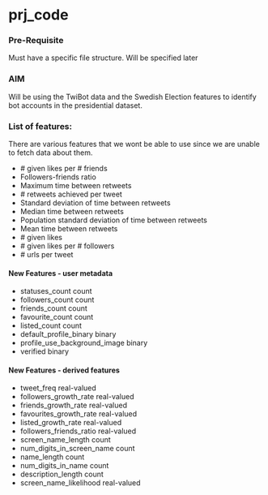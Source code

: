 # prj_code

### Pre-Requisite
Must have a specific file structure. Will be specified later

### AIM
Will be using the TwiBot data and the Swedish Election features to identify bot accounts in the presidential dataset.

### List of features:
There are various features that we wont be able to use since we are unable to fetch data about them.
 - \# given likes per \# friends 
 - Followers-friends ratio 
 - Maximum time between retweets 
 - \# retweets achieved per tweet 
 - Standard deviation of time between retweets 
 - Median time between retweets 
 - Population standard deviation of time between retweets 
 - Mean time between retweets 
 - \# given likes 
 - \# given likes per \# followers
 - \# urls per tweet

#### New Features - user metadata
- statuses_count                count
- followers_count               count
- friends_count                 count
- favourite_count               count
- listed_count                  count
- default_profile_binary        binary
- profile_use_background_image  binary
- verified                      binary

#### New Features - derived features

- tweet_freq                    real-valued
- followers_growth_rate         real-valued
- friends_growth_rate           real-valued
- favourites_growth_rate        real-valued
- listed_growth_rate            real-valued
- followers_friends_ratio       real-valued
- screen_name_length            count 
- num_digits_in_screen_name     count
- name_length                   count
- num_digits_in_name            count
- description_length            count
- screen_name_likelihood        real-valued